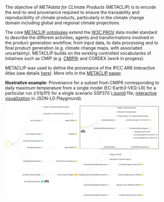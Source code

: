 The objective of _METAdata for CLImate Products_ (METACLIP) is to encode the end-to-end provenance required to ensure the traceability and reproducibility of climate products, particularly in the climate change domain including global and regional climate projections. 

The core [METACLIP ontologies](https://github.com/metaclip/ontologies) extend the [W3C PROV](https://www.w3.org/TR/2013/REC-prov-dm-20130430/) data model standard to describe the different activities, agents and transformations involved in the product generation workflow, from input data, to data processing and to final product generation (e.g. climate change maps, with associated uncertainty). METACLIP builds on the existing controlled vocabularies of intiatives such as CMIP (e.g. [CMIP6](https://github.com/metaclip/CMIP6)) and CORDEX (work in progess). 

METACLIP was used to define the provenance of the IPCC AR6 Interactive Atlas (see details [here](https://github.com/metaclip/IPCC-AR6-Atlas)). More info in the [METACLIP paper](https://doi.org/10.1016/j.envsoft.2019.07.005). 

**Illustrative example:** Provenance for a subset from CMIP6 corresponding to daily maximum temperature from a single model (EC-Earth3-VEG-LR) for a particular run (r1i1p1f1) for a single scenario SSP370 ([.jsonld](https://github.com/metaclip/.github/blob/main/profile/METACLIP-CMIP6-demo.jsonld) file; [interactive visualization](https://json-ld.org/playground/#startTab=tab-expanded&json-ld=https%3A%2F%2Fraw.githubus[…]IP6-METACLIP-Provenance_Demo_daily-tasmax_ssp3_7_0.jsonld) in JSON-LD Playground).

![METACLIP CMIP6 example](https://github.com/metaclip/.github/blob/main/profile/METACLIP-CMIP6-demo.png)
 
